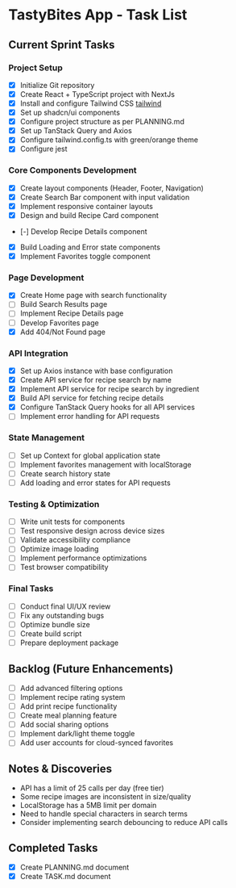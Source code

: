 # TastyBites App - Task List

## Current Sprint Tasks

### Project Setup

- [x] Initialize Git repository
- [x] Create React + TypeScript project with NextJs
- [x] Install and configure Tailwind CSS [tailwind](https://v3.tailwindcss.com/docs/installation/using-postcss)
- [x] Set up shadcn/ui components
- [x] Configure project structure as per PLANNING.md
- [x] Set up TanStack Query and Axios
- [x] Configure tailwind.config.ts with green/orange theme
- [x] Configure jest

### Core Components Development

- [x] Create layout components (Header, Footer, Navigation)
- [x] Create Search Bar component with input validation
- [x] Implement responsive container layouts
- [x] Design and build Recipe Card component
- [-] Develop Recipe Details component
- [x] Build Loading and Error state components
- [x] Implement Favorites toggle component

### Page Development

- [x] Create Home page with search functionality
- [ ] Build Search Results page
- [ ] Implement Recipe Details page
- [ ] Develop Favorites page
- [x] Add 404/Not Found page

### API Integration

- [x] Set up Axios instance with base configuration
- [x] Create API service for recipe search by name
- [x] Implement API service for recipe search by ingredient
- [x] Build API service for fetching recipe details
- [x] Configure TanStack Query hooks for all API services
- [ ] Implement error handling for API requests

### State Management

- [ ] Set up Context for global application state
- [ ] Implement favorites management with localStorage
- [ ] Create search history state
- [ ] Add loading and error states for API requests

### Testing & Optimization

- [ ] Write unit tests for components
- [ ] Test responsive design across device sizes
- [ ] Validate accessibility compliance
- [ ] Optimize image loading
- [ ] Implement performance optimizations
- [ ] Test browser compatibility

### Final Tasks

- [ ] Conduct final UI/UX review
- [ ] Fix any outstanding bugs
- [ ] Optimize bundle size
- [ ] Create build script
- [ ] Prepare deployment package

## Backlog (Future Enhancements)

- [ ] Add advanced filtering options
- [ ] Implement recipe rating system
- [ ] Add print recipe functionality
- [ ] Create meal planning feature
- [ ] Add social sharing options
- [ ] Implement dark/light theme toggle
- [ ] Add user accounts for cloud-synced favorites

## Notes & Discoveries

- API has a limit of 25 calls per day (free tier)
- Some recipe images are inconsistent in size/quality
- LocalStorage has a 5MB limit per domain
- Need to handle special characters in search terms
- Consider implementing search debouncing to reduce API calls

## Completed Tasks

- [x] Create PLANNING.md document
- [x] Create TASK.md document
